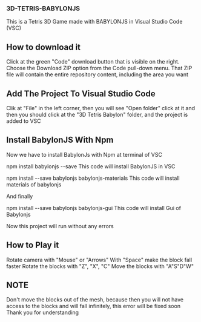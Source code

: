 ### 3D-TETRIS-BABYLONJS

This is a Tetris 3D Game made with BABYLONJS in Visual Studio Code (VSC)

## How to download it

Click at the green "Code" download button that is visible on the right.
Choose the Download ZIP option from the Code pull-down menu. That ZIP file will contain the entire repository content, including the area you want

## Add The Project To Visual Studio Code

Clik at "File" in the left corner, then you will see "Open folder" click at it and then you should click at the "3D Tetris Babylon" folder, and the project is added to VSC

## Install BabylonJS With Npm

Now we have to install BabylonJs with Npm at terminal of VSC

npm install babylonjs --save 
This code will install BabylonJS in VSC

npm install --save babylonjs babylonjs-materials
This code will install materials of babylonjs

And finally

npm install --save babylonjs babylonjs-gui
This code will install Gui of Babylonjs

Now this project will run without any errors

## How to Play it

Rotate camera with "Mouse" or "Arrows"
With "Space" make the block fall faster
Rotate the blocks with "Z", "X", "C"
Move the blocks with "A"S"D"W"

## NOTE

Don't move the blocks out of the mesh, because then you will not have access to the blocks and will fall infinitely, this error will be fixed soon
Thank you for understanding
